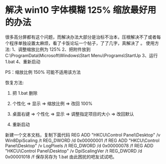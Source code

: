 # 解决 win10 字体模糊 125% 缩放最好用的办法

 很多高分屏都有这个问题，而解决办法大部分是治标不治本，压根解决不了或者每个程序单独设置太麻烦，看了卡饭论坛一个帖子，了了几字，真解决了 。
使用方法:
1、调整缩放比例为 125%
2、把附件放到
C:\ProgramData\Microsoft\Windows\Start Menu\Programs\StartUp
3、运行 1.bat
4、重新启动

PS：缩放比例 150% 可能不适用该方法 



恢复方法:

1. 把 1.bat 删除

2. 个性化 => 显示 => 缩放比例 => 改回 100%

3. 桌面右键 => 个性化 => 显示 => 调整指定项目的大小 => 改回默认

4. 重新启动





  新建一个文本文档，复制下面代码
  REG ADD "HKCU\Control Panel\Desktop" /v Win8DpiScaling /t REG_DWORD /d 0x00000001 /f
  REG ADD "HKCU\Control Panel\Desktop" /v LogPixels /t REG_DWORD /d 0x00000078 /f
  REG ADD "HKCU\Control Panel\Desktop" /v DpiScalingVer /t REG_DWORD /d 0x00001018 /f
  保存另存为 1.bat
  由此困扰的吧友试试吧。